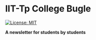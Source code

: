 # IIT-Tp College Bugle

[![License: MIT](https://img.shields.io/badge/License-MIT-yellow.svg)](https://opensource.org/licenses/MIT)

**A newsletter for students by students**